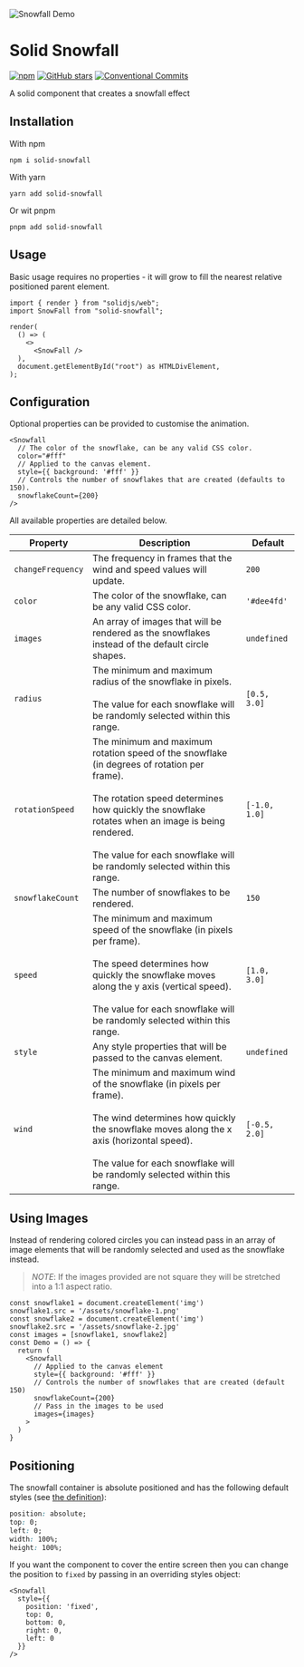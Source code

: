 ![Snowfall Demo](./assets/snowfall-demo-banner.gif)

# Solid Snowfall

[![npm](https://img.shields.io/npm/v/solid-snowfall.svg)](https://www.npmjs.com/package/solid-snowfall)
[![GitHub stars](https://img.shields.io/github/stars/apollo79/solid-snowfall.svg)](https://github.com/apollo79/solid-snowfall/stargazers)
[![Conventional Commits](https://img.shields.io/badge/Conventional%20Commits-1.0.0-yellow.svg)](https://conventionalcommits.org)

A solid component that creates a snowfall effect

## Installation

With npm

```
npm i solid-snowfall
```

With yarn

```
yarn add solid-snowfall
```

Or wit pnpm

```
pnpm add solid-snowfall
```

## Usage

Basic usage requires no properties - it will grow to fill the nearest relative positioned parent element.

```tsx
import { render } from "solidjs/web";
import SnowFall from "solid-snowfall";

render(
  () => (
    <>
      <SnowFall />
  ),
  document.getElementById("root") as HTMLDivElement,
);
```

## Configuration

Optional properties can be provided to customise the animation.

```tsx
<Snowfall
  // The color of the snowflake, can be any valid CSS color.
  color="#fff"
  // Applied to the canvas element.
  style={{ background: '#fff' }}
  // Controls the number of snowflakes that are created (defaults to 150).
  snowflakeCount={200}
/>
```

All available properties are detailed below.

| Property          | Description                                                                                                                                                                                                                                                                              | Default       |
| ----------------- | ---------------------------------------------------------------------------------------------------------------------------------------------------------------------------------------------------------------------------------------------------------------------------------------- | ------------- |
| `changeFrequency` | The frequency in frames that the wind and speed values will update.                                                                                                                                                                                                                      | `200`         |
| `color`           | The color of the snowflake, can be any valid CSS color.                                                                                                                                                                                                                                  | `'#dee4fd'`   |
| `images`          | An array of images that will be rendered as the snowflakes instead of the default circle shapes.                                                                                                                                                                                         | `undefined`   |
| `radius`          | The minimum and maximum radius of the snowflake in pixels.<br/><br/>The value for each snowflake will be randomly selected within this range.                                                                                                                                            | `[0.5, 3.0]`  |
| `rotationSpeed`   | The minimum and maximum rotation speed of the snowflake (in degrees of rotation per frame).<br/><br/>The rotation speed determines how quickly the snowflake rotates when an image is being rendered.<br/><br/>The value for each snowflake will be randomly selected within this range. | `[-1.0, 1.0]` |
| `snowflakeCount`  | The number of snowflakes to be rendered.                                                                                                                                                                                                                                                 | `150`         |
| `speed`           | The minimum and maximum speed of the snowflake (in pixels per frame).<br/><br/>The speed determines how quickly the snowflake moves along the y axis (vertical speed).<br/><br/>The value for each snowflake will be randomly selected within this range.                                | `[1.0, 3.0]`  |
| `style`           | Any style properties that will be passed to the canvas element.                                                                                                                                                                                                                          | `undefined`   |
| `wind`            | The minimum and maximum wind of the snowflake (in pixels per frame).<br/><br/>The wind determines how quickly the snowflake moves along the x axis (horizontal speed).<br/><br/>The value for each snowflake will be randomly selected within this range.                                | `[-0.5, 2.0]` |
## Using Images

Instead of rendering colored circles you can instead pass in an array of image elements
that will be randomly selected and used as the snowflake instead.

> _NOTE_: If the images provided are not square they will be stretched into a 1:1 aspect ratio.
```tsx
const snowflake1 = document.createElement('img')
snowflake1.src = '/assets/snowflake-1.png'
const snowflake2 = document.createElement('img')
snowflake2.src = '/assets/snowflake-2.jpg'
const images = [snowflake1, snowflake2]
const Demo = () => {
  return (
    <Snowfall
      // Applied to the canvas element
      style={{ background: '#fff' }}
      // Controls the number of snowflakes that are created (default 150)
      snowflakeCount={200}
      // Pass in the images to be used
      images={images}
    >
  )
}
```

## Positioning

The snowfall container is absolute positioned and has the following default styles (see [the definition](https://github.com/apollo79/solid-snowfall/blob/main/packages/solid-snowfall/src/config.ts#L4-L10)):

```css
position: absolute;
top: 0;
left: 0;
width: 100%;
height: 100%;
```
If you want the component to cover the entire screen then you can change the position to `fixed` by passing in an overriding styles object:
```tsx
<Snowfall
  style={{
    position: 'fixed',
    top: 0,
    bottom: 0,
    right: 0,
    left: 0
  }}
/>
```